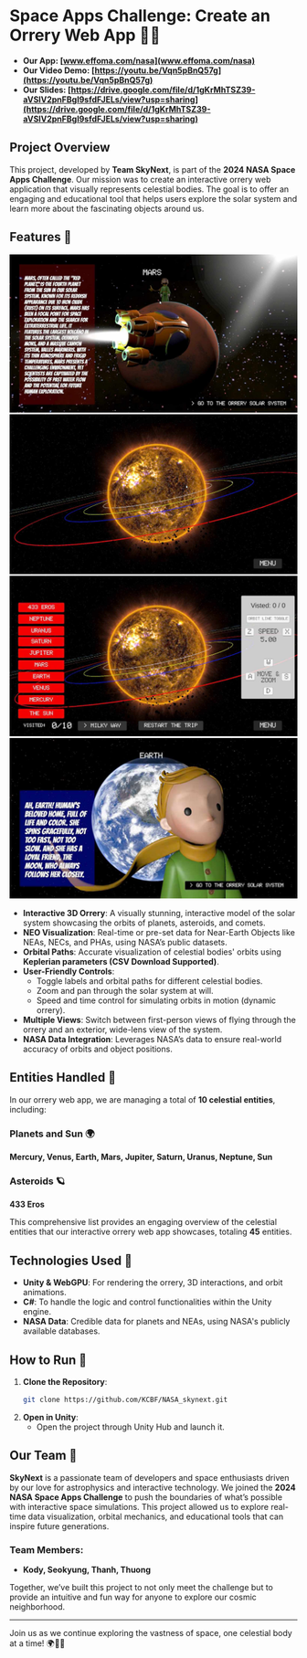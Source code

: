 # Space Apps Challenge: Create an Orrery Web App 🌌🚀

- **Our App: [www.effoma.com/nasa](www.effoma.com/nasa)**
- **Our Video Demo: [https://youtu.be/Vqn5pBnQ57g](https://youtu.be/Vqn5pBnQ57g)**
- **Our Slides: [https://drive.google.com/file/d/1gKrMhTSZ39-aVSIV2pnFBgl9sfdFJELs/view?usp=sharing](https://drive.google.com/file/d/1gKrMhTSZ39-aVSIV2pnFBgl9sfdFJELs/view?usp=sharing)**

## Project Overview

This project, developed by **Team SkyNext**, is part of the **2024 NASA Space Apps Challenge**. Our mission was to create an interactive orrery web application that visually represents celestial bodies. The goal is to offer an engaging and educational tool that helps users explore the solar system and learn more about the fascinating objects around us.

## Features 🌟

![Spaceship](./readme/SpaceShip.jpg)
![Orbits](./readme/Orbits.jpg)
![Orrery Map](./readme/Orrery_Map.jpg)
![Earth Storytelling](./readme/Earth_Storytelling.jpg)

- **Interactive 3D Orrery**: A visually stunning, interactive model of the solar system showcasing the orbits of planets, asteroids, and comets.
- **NEO Visualization**: Real-time or pre-set data for Near-Earth Objects like NEAs, NECs, and PHAs, using NASA’s public datasets.
- **Orbital Paths**: Accurate visualization of celestial bodies' orbits using **Keplerian parameters (CSV Download Supported)**.
- **User-Friendly Controls**:
  - Toggle labels and orbital paths for different celestial bodies.
  - Zoom and pan through the solar system at will.
  - Speed and time control for simulating orbits in motion (dynamic orrery).
- **Multiple Views**: Switch between first-person views of flying through the orrery and an exterior, wide-lens view of the system.
- **NASA Data Integration**: Leverages NASA’s data to ensure real-world accuracy of orbits and object positions.

## Entities Handled 🌌

In our orrery web app, we are managing a total of **10 celestial entities**, including:

### Planets and Sun 🌍

**Mercury, Venus, Earth, Mars, Jupiter, Saturn, Uranus, Neptune, Sun**

### Asteroids 🪐

**433 Eros**

This comprehensive list provides an engaging overview of the celestial entities that our interactive orrery web app showcases, totaling **45** entities.

## Technologies Used 🔧

- **Unity & WebGPU**: For rendering the orrery, 3D interactions, and orbit animations.
- **C#**: To handle the logic and control functionalities within the Unity engine.
- **NASA Data**: Credible data for planets and NEAs, using NASA's publicly available databases.

## How to Run 🚀

1. **Clone the Repository**:
   ```bash
   git clone https://github.com/KCBF/NASA_skynext.git
   ```
2. **Open in Unity**:
   - Open the project through Unity Hub and launch it.

## Our Team 🌠

**SkyNext** is a passionate team of developers and space enthusiasts driven by our love for astrophysics and interactive technology. We joined the **2024 NASA Space Apps Challenge** to push the boundaries of what’s possible with interactive space simulations. This project allowed us to explore real-time data visualization, orbital mechanics, and educational tools that can inspire future generations.

### Team Members:

- **Kody, Seokyung, Thanh, Thuong**

Together, we’ve built this project to not only meet the challenge but to provide an intuitive and fun way for anyone to explore our cosmic neighborhood.

---

Join us as we continue exploring the vastness of space, one celestial body at a time! 🌍🌙✨
